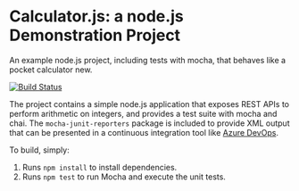 Calculator.js: a node.js Demonstration Project
==============================================
An example node.js project, including tests with mocha, that behaves like
a pocket calculator new.

[![Build Status](https://demonttazz.visualstudio.com/PartsUnlimited/_apis/build/status/arrobasaul.calculator?branchName=master&jobName=Job)](https://demonttazz.visualstudio.com/PartsUnlimited/_build/latest?definitionId=4&branchName=master)


The project contains a simple node.js application that exposes REST APIs
to perform arithmetic on integers, and provides a test suite with mocha
and chai.  The `mocha-junit-reporters` package is included to provide XML
output that can be presented in a continuous integration tool like
[Azure DevOps](https://azure.com/devops).

To build, simply:

1. Runs `npm install` to install dependencies.
2. Runs `npm test` to run Mocha and execute the unit tests.

